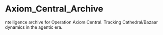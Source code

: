 # Axiom_Central_Archive
ntelligence archive for Operation Axiom Central. Tracking Cathedral/Bazaar dynamics in the agentic era.
